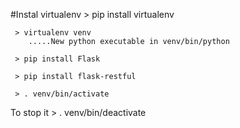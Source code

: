 #Instal virtualenv
     > pip install virtualenv

     > virtualenv venv
        .....New python executable in venv/bin/python

     > pip install Flask

     > pip install flask-restful

     > . venv/bin/activate

To stop it
    > . venv/bin/deactivate